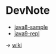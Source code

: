 # DevNote

+ [java8-sample](java8-sample)
+ [java9-repl](java9-repl)

-> [wiki](https://github.com/suzuki-hoge/dev-note/wiki)
